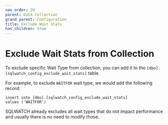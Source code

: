 ```yaml
---
nav_order: 20
parent: Data Collection
grand_parent: Configuration
title: Exclude Wait Stats
has_children: true
---
```


# Exclude Wait Stats from Collection

To exclude specific Wait Type from collection, you can add it to the `[dbo].[sqlwatch_config_exclude_wait_stats]` table. 

For example, to exclude `WAITFOR` wait type, we would add the following record:

```
insert into [dbo].[sqlwatch_config_exclude_wait_stats]
values ('WAITFOR')
```
SQLWATCH already excludes all wait types that do not impact performance and usually there is no need to modify those.